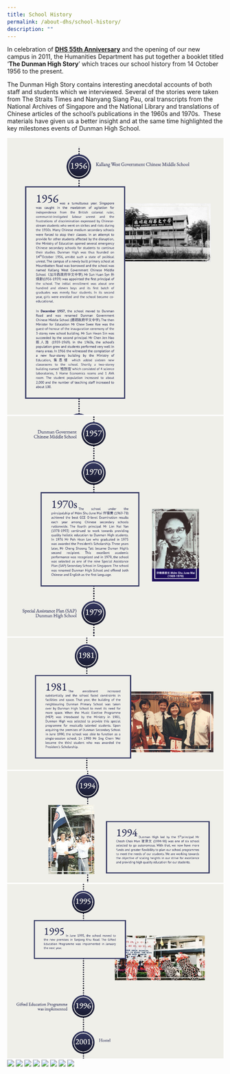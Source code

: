 ```yaml
---
title: School History
permalink: /about-dhs/school-history/
description: ""
---
```

In celebration of **[DHS 55th Anniversary](https://dunmanhigh.moe.edu.sg/about-dhs/school-history/dhs-55th-anniversary/)** and the opening of our new campus in 2011, the Humanities Department has put together a booklet titled ‘**The Dunman High Story**’ which traces our school history from 14 October 1956 to the present.

The Dunman High Story contains interesting anecdotal accounts of both staff and students which we interviewed. Several of the stories were taken from The Straits Times and Nanyang Siang Pau, oral transcripts from the National Archives of Singapore and the National Library and translations of Chinese articles of the school’s publications in the 1960s and 1970s.  These materials have given us a better insight and at the same time highlighted the key milestones events of Dunman High School.

![](/images/history1.png)
![](/images/history2.png)
![](/images/history3.png)
![](/images/history4.png)
![](/images/history5.png)
![](/images/history6.png)
![](/images/history7.png)
![](/images/history8.png)
![](/images/history9.png)
![](/images/history10.png)
![](/images/history11.png)
![](/images/history12.png)
![](/images/history13.png)
